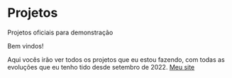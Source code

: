 # Projetos
 Projetos oficiais para demonstração

Bem vindos!

Aqui vocês irão ver todos os projetos que eu estou fazendo, com todas as evoluções que eu tenho tido desde setembro de 2022.
<a href="https://ggeres.github.io/Projetos/Page_Currículo/page_principal.html"> Meu site</a>